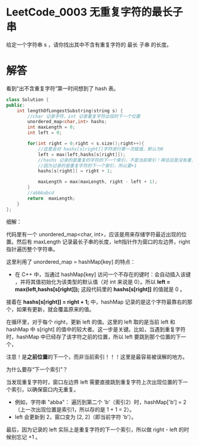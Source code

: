 # LeetCode_0003 无重复字符的最长子串

给定一个字符串 s ，请你找出其中不含有重复字符的 最长 子串 的长度。

# 解答

看到“出不含重复字符”第一时间想到了 hash 表。

```Cpp
class Solution {
public:
    int lengthOfLongestSubstring(string s) {
        //char 记录字符，int 记录重复字符出现的下一个位置
        unordered_map<char,int> hashs;
        int maxLength = 0;
        int left = 0;

        for(int right = 0;right < s.size();right++){
            //这里会对 hashs[s[right]]字符进行第一次赋值，默认为0
            left = max(left,hashs[s[right]]);
            //hashs 记录的是重复的字符的下一个索引，不是当前索引！再往后是没有重复的
            //因为记录的是重复字符的下一个索引，所以要+1
            hashs[s[right]] = right + 1;

            maxLength = max(maxLength, right - left + 1);
        }
        //abbbabcd
        return  maxLength;
    }
};
```

细解：

代码里有一个 unordered_map<char, int>，应该是用来存储字符最近出现的位置。然后有 maxLength 记录最长子串的长度，left指针作为窗口的左边界，right 指针遍历整个字符串。

这里利用了 unordered_map = hashMap[key] 的特点：
* 在 C++ 中，当通过 hashMap[key] 访问一个不存在的键时：
​​会自动插入该键​​，并将其值初始化为该类型的默认值（对 int 来说是 0）。所以 **left = max(left,hashs[s[right]]);** 这段代码里的 **hashs[s[right]]** 的值就是 0 。

接着在 **hashs[s[right]] = right + 1;** 中，hashMap 记录的是这个字符最靠右的那个，如果有更新，就会覆盖原来的值。

在循环里，对于每个 right，更新 left 的值。这里的 left 取的是当前 left 和 hashMap 中 s[right] 的值中的较大者。这一步是关键。比如，当遇到重复字符时，hashMap 中已经存了该字符之前的位置，所以 left 要跳到那个位置的下一个，

注意！是**之前位置**的下一个，而非当前索引！！！这里是最容易被误解的地方。

为什么要存“下一个索引”？​​

当发现重复字符时，窗口左边界 left 需要直接跳到​​重复字符上次出现位置的下一个索引​​，以确保窗口内无重复。

* 例如，字符串 "abba"：
遍历到第二个 'b'（索引2）时，hashMap['b'] = 2（上一次出现位置是索引1，所以存的是 1 + 1 = 2）。
* left 会更新到 2，窗口变为 [2, 2]（即当前字符 'b'）。


最后，因为记录的 left 实际上是重复字符的下一个索引，所以做 right - left  的时候别忘记 +1 。